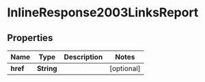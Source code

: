 
# InlineResponse2003LinksReport

## Properties
Name | Type | Description | Notes
------------ | ------------- | ------------- | -------------
**href** | **String** |  |  [optional]




